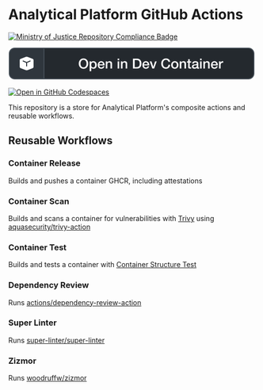 # Analytical Platform GitHub Actions

[![Ministry of Justice Repository Compliance Badge](https://github-community.service.justice.gov.uk/repository-standards/api/analytical-platform-github-actions/badge)](https://github-community.service.justice.gov.uk/repository-standards/analytical-platform-github-actions)

[![Open in Dev Container](https://raw.githubusercontent.com/ministryofjustice/.devcontainer/refs/heads/main/contrib/badge.svg)](https://vscode.dev/redirect?url=vscode://ms-vscode-remote.remote-containers/cloneInVolume?url=https://github.com/ministryofjustice/analytical-platform-github-actions)

[![Open in GitHub Codespaces](https://github.com/codespaces/badge.svg)](https://codespaces.new/ministryofjustice/analytical-platform-github-actions)

This repository is a store for Analytical Platform's composite actions and reusable workflows.

## Reusable Workflows

### Container Release

Builds and pushes a container GHCR, including attestations

### Container Scan

Builds and scans a container for vulnerabilities with [Trivy](https://github.com/aquasecurity/trivy) using [aquasecurity/trivy-action](https://github.com/aquasecurity/trivy-action)

### Container Test

Builds and tests a container with [Container Structure Test](https://github.com/GoogleContainerTools/container-structure-test)

### Dependency Review

Runs [actions/dependency-review-action](https://github.com/actions/dependency-review-action)

### Super Linter

Runs [super-linter/super-linter](https://github.com/super-linter/super-linter)

### Zizmor

Runs [woodruffw/zizmor](https://github.com/woodruffw/zizmor)
